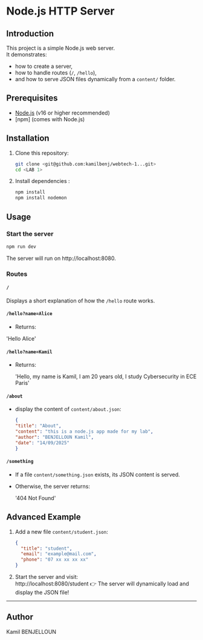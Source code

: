 # Node.js HTTP Server

## Introduction

This project is a simple Node.js web server.  
It demonstrates:
- how to create a server,  
- how to handle routes (`/`, `/hello`),  
- and how to serve JSON files dynamically from a `content/` folder.  

## Prerequisites

- [Node.js](https://nodejs.org/) (v16 or higher recommended)  
- [npm] (comes with Node.js)

## Installation

1. Clone this repository:
   ```bash
   git clone <git@github.com:kamilbenj/webtech-1...git>
   cd <LAB 1>
   ```

2. Install dependencies :
   ```bash
   npm install
   npm install nodemon
   ```

## Usage

### Start the server
```bash
npm run dev  
```

The server will run on http://localhost:8080.

### Routes

#### `/`
Displays a short explanation of how the `/hello` route works.

#### `/hello?name=Alice`
- Returns:

 'Hello Alice'

#### `/hello?name=Kamil`
- Returns:

  'Hello, my name is Kamil, I am 20 years old, I study Cybersecurity in ECE Paris'

#### `/about`
- display the content of `content/about.json`:
  ```json
  {
  "title": "About",
  "content": "this is a node.js app made for my lab",
  "author": "BENJELLOUN Kamil",
  "date": "14/09/2025"
  }
  ```

#### `/something`
- If a file `content/something.json` exists, its JSON content is served.  
- Otherwise, the server returns:
  
  '404 Not Found'
  

## Advanced Example

1. Add a new file `content/student.json`:
   ```json
   {
     "title": "student",
     "email": "example@mail.com",
     "phone": "07 xx xx xx xx"
   }
   ```

2. Start the server and visit:  
   http://localhost:8080/student
👉 The server will dynamically load and display the JSON file!

---

## Author

Kamil BENJELLOUN